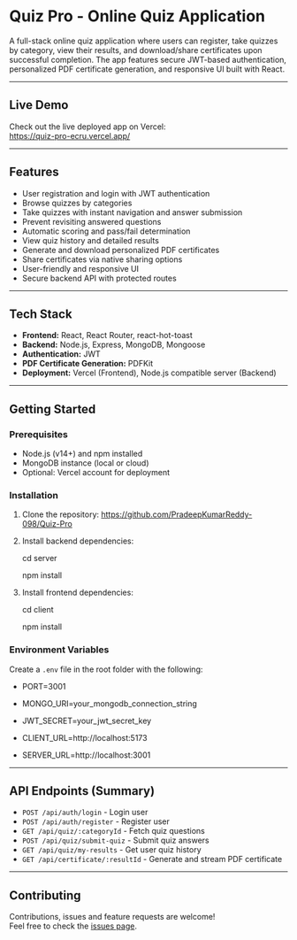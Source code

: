 # Quiz Pro - Online Quiz Application

A full-stack online quiz application where users can register, take quizzes by category, view their results, and download/share certificates upon successful completion. The app features secure JWT-based authentication, personalized PDF certificate generation, and responsive UI built with React.

---

## Live Demo

Check out the live deployed app on Vercel:   
https://quiz-pro-ecru.vercel.app/

---

## Features

- User registration and login with JWT authentication  
- Browse quizzes by categories  
- Take quizzes with instant navigation and answer submission  
- Prevent revisiting answered questions  
- Automatic scoring and pass/fail determination  
- View quiz history and detailed results  
- Generate and download personalized PDF certificates  
- Share certificates via native sharing options  
- User-friendly and responsive UI  
- Secure backend API with protected routes

---

## Tech Stack

- **Frontend:** React, React Router, react-hot-toast  
- **Backend:** Node.js, Express, MongoDB, Mongoose  
- **Authentication:** JWT  
- **PDF Certificate Generation:** PDFKit  
- **Deployment:** Vercel (Frontend), Node.js compatible server (Backend)

---

## Getting Started

### Prerequisites

- Node.js (v14+) and npm installed  
- MongoDB instance (local or cloud)  
- Optional: Vercel account for deployment

### Installation

1. Clone the repository:
https://github.com/PradeepKumarReddy-098/Quiz-Pro

2. Install backend dependencies:

      cd server

      npm install 


3. Install frontend dependencies:

      cd client

      npm install


### Environment Variables

Create a `.env` file in the root folder with the following:

- PORT=3001

- MONGO_URI=your_mongodb_connection_string

- JWT_SECRET=your_jwt_secret_key

- CLIENT_URL=http://localhost:5173

- SERVER_URL=http://localhost:3001


---

## API Endpoints (Summary)

- `POST /api/auth/login` - Login user  
- `POST /api/auth/register` - Register user  
- `GET /api/quiz/:categoryId` - Fetch quiz questions  
- `POST /api/quiz/submit-quiz` - Submit quiz answers  
- `GET /api/quiz/my-results` - Get user quiz history  
- `GET /api/certificate/:resultId` - Generate and stream PDF certificate

---

## Contributing

Contributions, issues and feature requests are welcome!  
Feel free to check the [issues page](https://github.com/your-username/quiz-pro/issues).





